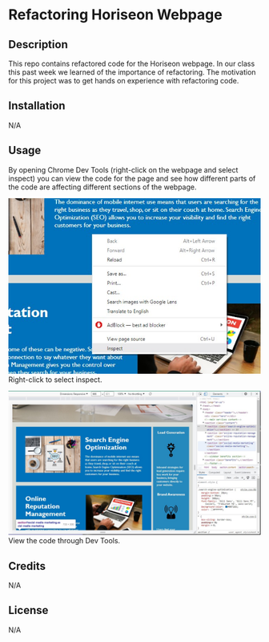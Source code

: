 # Refactoring Horiseon Webpage

## Description

This repo contains refactored code for the Horiseon webpage. In our class this past week we learned of the importance of refactoring. The motivation for this project was to get hands on experience with refactoring code.


## Installation

N/A


## Usage

By opening Chrome Dev Tools (right-click on the webpage and select inspect) you can view the code for the page and see how different parts of the code are affecting different sections of the webpage. 

![alt text](assets/images/Screenshot-inspect.jpg)
<br>Right-click to select inspect.

![alt text](assets/images/Screenshot-dev-tools.jpg)
<br>View the code through Dev Tools.


## Credits

N/A


## License 

N/A